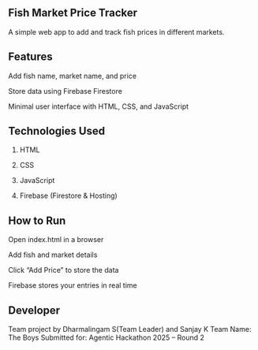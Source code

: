 ## Fish Market Price Tracker
A simple web app to add and track fish prices in different markets.

## Features
Add fish name, market name, and price

Store data using Firebase Firestore

Minimal user interface with HTML, CSS, and JavaScript

## Technologies Used
1. HTML

2. CSS

3. JavaScript

4. Firebase (Firestore & Hosting)

 ## How to Run
Open index.html in a browser

Add fish and market details

Click “Add Price” to store the data

Firebase stores your entries in real time

## Developer
Team project by Dharmalingam S(Team Leader) and Sanjay K
Team Name: The Boys
Submitted for: Agentic Hackathon 2025 – Round 2
